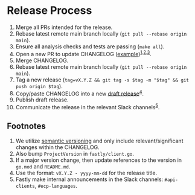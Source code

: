 # Release Process

1. Merge all PRs intended for the release.
2. Rebase latest remote main branch locally (`git pull --rebase origin main`).
3. Ensure all analysis checks and tests are passing (`make all`).
4. Open a new PR to update CHANGELOG ([example](https://github.com/fastly/go-fastly/pull/272))<sup>[1](#note1),[2](#note2),[3](#note3)</sup>.
5. Merge CHANGELOG.
6. Rebase latest remote main branch locally (`git pull --rebase origin main`).
7. Tag a new release (`tag=vX.Y.Z && git tag -s $tag -m "$tag" && git push origin $tag`).
8. Copy/paste CHANGELOG into a new [draft release](https://github.com/fastly/go-fastly/releases)<sup>[4](#note4)</sup>.
9. Publish draft release.
10. Communicate the release in the relevant Slack channels<sup>[5](#note5)</sup>.

## Footnotes

1. <a name="note1"></a>We utilize [semantic versioning](https://semver.org/) and only include relevant/significant changes within the CHANGELOG.
2. <a name="note2"></a>Also bump `ProjectVersion` in `fastly/client.go`.
3. <a name="note3"></a>If a major version change, then update references to the version in `go.mod` and `README.md`.
4. <a name="note4"></a>Use the format: `vX.Y.Z - yyyy-mm-dd` for the release title.
5. <a name="note5"></a>Fastly make internal announcements in the Slack channels: `#api-clients`, `#ecp-languages`.
